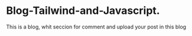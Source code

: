 # Blog-Tailwind-and-Javascript.
This is a blog, whit seccion for comment and upload your post in this blog 
